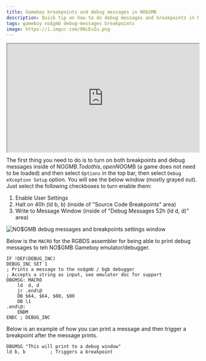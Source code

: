 ```yaml
---
title: Gameboy breakpoints and debug messages in NO$GMB
description: Quick tip on how to do debug messages and breakpoints in NO$GMB Gameboy emulator and debugger using RGBDS
tags: gameboy no$gmb debug-messages breakpoints
image: https://i.imgur.com/0NiEvZu.png
---
```


<div style="width:100%;padding-top:56.25%;position:relative;">
<iframe id="lbry-iframe" style="min-width:100%;min-height:100%;position:absolute;top:0;" src="https://odysee.com/$/embed/gameboy-breakpoints-and-debug-messages-in-no-cash-gmb/2644dc9435274b58e835a0d35d54e6d8ab38928b?r=HP6i9hAVyEHmNWQo8j6iFo61fKRDg6G9" allowfullscreen></iframe>
</div>

The first thing you need to do is to turn on both breakpoints and debug messages inside of NO$GMB. To do this, open NO$GMB (a game does not need to be loaded) and then select `Options` in the top bar, then select `Debug eXception Setup` option. You will see the below window (mostly grayed out). Just select the following checkboxes to turn enable them:
1. Enable User Settings
2. Halt on 40h (ld b, b) (inside of "Source Code Breakpoints" area)
3. Write to Message Window (inside of "Debug Messages 52h (ld d, d)" area)

![NO$GMB debug messages and breakpoints settings window](https://i.imgur.com/3xniIor.png)

Below is the `MACRO` for the RGBDS assembler for being able to print debug messages to teh NO$GMB Gameboy emulator/debugger.
```assembly
IF !DEF(DEBUG_INC)
DEBUG_INC SET 1
; Prints a message to the no$gmb / bgb debugger
; Accepts a string as input, see emulator doc for support
DBGMSG: MACRO
	ld  d, d
	jr .end\@
	DB $64, $64, $00, $00
	DB \1
.end\@:
	ENDM
ENDC ; DEBUG_INC
```

Below is an example of how you can print a message and then trigger a breakpoint after the message prints.
```assembly
DBGMSG "This will print to a debug window"
ld b, b			; Triggers a breakpoint
```

